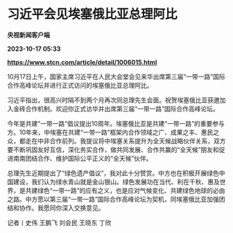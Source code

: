 # 习近平会见埃塞俄比亚总理阿比
**央视新闻客户端**

**2023-10-17 05:33**

**https://www.stcn.com/article/detail/1006015.html**

10月17日上午，国家主席习近平在人民大会堂会见来华出席第三届“一带一路”国际合作高峰论坛并进行正式访问的埃塞俄比亚总理阿比。

习近平指出，很高兴时隔不到两个月再次同总理先生会面。祝贺埃塞俄比亚获邀加入金砖合作机制。欢迎你正式访华并出席第三届“一带一路”国际合作高峰论坛。

今年是共建“一带一路”倡议提出10周年。埃塞俄比亚是共建“一带一路”的重要参与方。10年来，中埃塞在共建“一带一路”框架内合作领域之广、成果之丰、惠民之众，都走在中非合作前列。我提议将中埃塞关系提升为全天候战略伙伴关系，双方要不断巩固友好互信，深化务实合作，做共同发展、合作共赢的“全天候”朋友和促进南南团结合作、维护国际公平正义的“全天候”伙伴。

总理先生近期提出了“绿色遗产倡议”，我对此十分赞赏。中方也在积极开展绿色中国建设，我们认为绿水青山就是金山银山。绿色发展功在当代、利在千秋、惠及世界，是共建绿色“一带一路”的应有之义，也是应对气候变化、共建绿色地球的必由之路。中方愿以第三届“一带一路”国际合作高峰论坛为契机，同埃塞俄比亚加强团结和协作。我愿同你深入交换意见。

记者丨史伟 王鹏飞 刘会民 王晓东 丁欣